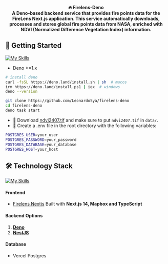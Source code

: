 <p align="center">
  <strong>🔥 Firelens-Deno<br /></strong>
  <strong>A Deno-based backend service that provides fire points data for the FireLens Next.js application. This service automatically downloads, processes and stores global fire points data from NASA, enriched with NDVI (Normalized Difference Vegetation Index) information.</strong>
</p>

## 🚀 Getting Started
[![My Skills](https://skillicons.dev/icons?i=deno)](https://skillicons.dev)
- Deno >=1.x 
```bash
# install deno
curl -fsSL https://deno.land/install.sh | sh  # macos
irm https://deno.land/install.ps1 | iex  # windows
deno --version

git clone https://github.com/LeonardoSya/firelens-deno
cd firelens-deno
deno task start
```
- 👋 Download [ndvi2407.tif](https://drive.google.com/file/d/10kXJ_bZzjbioaZp3gPqhe46PHIIF8ySA/view?usp=drive_link) and make sure to put `ndvi2407.tif` in `data/`.
- 🧷 Create a .env file in the root directory with the following variables:
```bash
POSTGRES_USER=your_user
POSTGRES_PASSWORD=your_password
POSTGRES_DATABASE=your_database
POSTGRES_HOST=your_host
```

## 🛠️ Technology Stack
[![My Skills](https://skillicons.dev/icons?i=react,nextjs,ts,postgres,tailwind,redux,deno,nestjs)](https://skillicons.dev)

#### Frontend
- [Firelens Nextjs](https://github.com/LeonardoSya/firelens-nextjs) Built with **Next.js 14, Mapbox and TypeScript**

#### Backend Options
1. [**Deno**](https://github.com/LeonardoSya/firelens-deno)
2. [**NestJS**](https://github.com/LeonardoSya/firelens-nestjs)

#### Database
- Vercel Postgres
